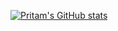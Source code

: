 [![Pritam's GitHub stats](https://github-readme-stats.vercel.app/api?username=4ritam)](https://github.com/4ritam/github-readme-stats)
